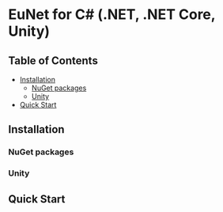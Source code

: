 # EuNet for C# (.NET, .NET Core, Unity)

## Table of Contents

- [Installation](#installation)
    - [NuGet packages](#nuget-packages)
    - [Unity](#unity)
- [Quick Start](#quick-start)

## Installation

### NuGet packages

### Unity

## Quick Start
